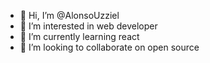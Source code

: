 - 👋 Hi, I’m @AlonsoUzziel
- 👀 I’m interested in web developer
- 🌱 I’m currently learning react
- 💞️ I’m looking to collaborate on open source

<!---
AlonsoUzziel/AlonsoUzziel is a ✨ special ✨ repository because its `README.md` (this file) appears on your GitHub profile.
You can click the Preview link to take a look at your changes.
--->
